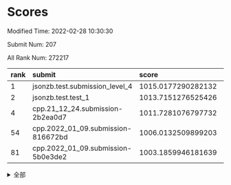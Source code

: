 # Scores

Modified Time: 2022-02-28 10:30:30

Submit Num: 207

All Rank Num: 272217

| rank |               submit               |       score        |       sigma        | pk_num |
| :--- | :--------------------------------- | :----------------- | :----------------- | :----- |
| 1    | jsonzb.test.submission_level_4     | 1015.0177290282132 | 0.8255200777579045 | 5261   |
| 2    | jsonzb.test.test_1                 | 1013.7151276525426 | 0.8397796666048332 | 5262   |
| 4    | cpp.21_12_24.submission-2b2ea0d7   | 1011.7281076797732 | 0.7935635522252624 | 5259   |
| 54   | cpp.2022_01_09.submission-816672bd | 1006.0132509899203 | 0.7237785306500202 | 5264   |
| 81   | cpp.2022_01_09.submission-5b0e3de2 | 1003.1859946181639 | 0.7048284353164906 | 5258   |


<details>
<summary>全部</summary>

| rank |                 submit                 |       score        |       sigma        | pk_num |
| :--- | :------------------------------------- | :----------------- | :----------------- | :----- |
| 1    | jsonzb.test.submission_level_4         | 1015.0177290282132 | 0.8255200777579045 | 5261   |
| 2    | jsonzb.test.test_1                     | 1013.7151276525426 | 0.8397796666048332 | 5262   |
| 3    | gobigger.level_3.submission_level_3_22 | 1011.9444412862031 | 0.7772554244344841 | 5263   |
| 4    | cpp.21_12_24.submission-2b2ea0d7       | 1011.7281076797732 | 0.7935635522252624 | 5259   |
| 5    | gobigger.level_3.submission_level_3_15 | 1011.2976569143215 | 0.7643804772323352 | 5259   |
| 6    | gobigger.level_3.submission_level_3_6  | 1011.1078765918413 | 0.7596989491237077 | 5262   |
| 7    | gobigger.level_3.submission_level_3_42 | 1011.0836040327059 | 0.749413168526866  | 5261   |
| 8    | gobigger.level_3.submission_level_3_0  | 1011.0446423395874 | 0.7619090920964436 | 5260   |
| 9    | gobigger.level_3.submission_level_3_28 | 1011.0077236764273 | 0.7505943611320284 | 5258   |
| 10   | gobigger.level_3.submission_level_3_33 | 1010.7919385491872 | 0.773177759151843  | 5257   |
| 11   | gobigger.level_3.submission_level_3_39 | 1010.7762789584405 | 0.7703440949136974 | 5258   |
| 12   | gobigger.level_3.submission_level_3_3  | 1010.6508505531418 | 0.7698672123685707 | 5261   |
| 13   | gobigger.level_3.submission_level_3_16 | 1010.6436131976055 | 0.758377733049963  | 5260   |
| 14   | gobigger.level_3.submission_level_3_5  | 1010.5508442297254 | 0.7775510544738954 | 5264   |
| 15   | gobigger.level_3.submission_level_3_37 | 1010.5231166819963 | 0.7658803581445537 | 5265   |
| 16   | gobigger.level_3.submission_level_3_30 | 1010.5137344317477 | 0.7498929434213994 | 5262   |
| 17   | gobigger.level_3.submission_level_3_34 | 1010.4720629111129 | 0.7329303419008073 | 5258   |
| 18   | gobigger.level_3.submission_level_3_36 | 1010.4033005747817 | 0.7788318523666616 | 5259   |
| 19   | gobigger.level_3.submission_level_3_29 | 1010.4017481648849 | 0.7419055909928254 | 5258   |
| 20   | gobigger.level_3.submission_level_3_31 | 1010.3777983671612 | 0.7961294020672649 | 5262   |
| 21   | gobigger.level_3.submission_level_3_8  | 1010.3493436045444 | 0.7541922110807714 | 5264   |
| 22   | gobigger.level_3.submission_level_3_48 | 1010.3316363054809 | 0.750561279466813  | 5257   |
| 23   | gobigger.level_3.submission_level_3_17 | 1010.3239970838509 | 0.7460432928036884 | 5256   |
| 24   | gobigger.level_3.submission_level_3_19 | 1010.3049587934245 | 0.7634688841853462 | 5260   |
| 25   | gobigger.level_3.submission_level_3_46 | 1010.301573003231  | 0.7456129970647274 | 5263   |
| 26   | gobigger.level_3.submission_level_3_40 | 1010.214480706382  | 0.748995539045609  | 5258   |
| 27   | gobigger.level_3.submission_level_3_24 | 1010.1489180185467 | 0.7333818680632271 | 5261   |
| 28   | gobigger.level_3.submission_level_3_18 | 1010.0940085288111 | 0.7834409408489056 | 5260   |
| 29   | gobigger.level_3.submission_level_3_35 | 1010.0774935699501 | 0.7697349952476104 | 5259   |
| 30   | gobigger.level_3.submission_level_3_38 | 1010.0731888957471 | 0.7543362006884595 | 5265   |
| 31   | gobigger.level_3.submission_level_3_41 | 1010.069765744264  | 0.7335333145961167 | 5263   |
| 32   | gobigger.level_3.submission_level_3_23 | 1010.0436269775175 | 0.7490634791564502 | 5257   |
| 33   | gobigger.level_3.submission_level_3_20 | 1010.0395358319734 | 0.7575294393493187 | 5260   |
| 34   | gobigger.level_3.submission_level_3_25 | 1010.0159741667775 | 0.7507876320827883 | 5257   |
| 35   | gobigger.level_3.submission_level_3_1  | 1009.9387071644701 | 0.7655497466046535 | 5258   |
| 36   | gobigger.level_3.submission_level_3_44 | 1009.8770619814794 | 0.748452135754075  | 5259   |
| 37   | gobigger.level_3.submission_level_3_11 | 1009.6680429476028 | 0.7345483771853516 | 5251   |
| 38   | gobigger.level_3.submission_level_3_12 | 1009.5400447837804 | 0.7411867170481914 | 5258   |
| 39   | gobigger.level_3.submission_level_3_45 | 1009.5131791271897 | 0.7432269766052677 | 5261   |
| 40   | gobigger.level_3.submission_level_3_21 | 1009.4580339743347 | 0.7500670233641779 | 5257   |
| 41   | gobigger.level_3.submission_level_3_14 | 1009.4523868623526 | 0.7456689810277738 | 5264   |
| 42   | gobigger.level_3.submission_level_3_2  | 1009.4492998207222 | 0.7520995012121923 | 5259   |
| 43   | gobigger.level_3.submission_level_3_13 | 1009.3976838022406 | 0.7658823455115371 | 5265   |
| 44   | gobigger.level_3.submission_level_3_49 | 1009.2089393992657 | 0.731863523736241  | 5262   |
| 45   | gobigger.level_3.submission_level_3_27 | 1009.1287859080717 | 0.769106579631043  | 5260   |
| 46   | gobigger.level_3.submission_level_3_26 | 1009.1169327686357 | 0.7512723761080897 | 5261   |
| 47   | gobigger.level_3.submission_level_3_4  | 1009.0086435236672 | 0.7522857694909622 | 5261   |
| 48   | gobigger.level_3.submission_level_3_10 | 1008.9341963727098 | 0.7310878711448753 | 5259   |
| 49   | gobigger.level_3.submission_level_3_43 | 1008.8699112534364 | 0.742910546797454  | 5257   |
| 50   | gobigger.level_3.submission_level_3_32 | 1008.8580186221836 | 0.7484345299079376 | 5260   |
| 51   | gobigger.level_3.submission_level_3_47 | 1008.7992200992901 | 0.7639614791742994 | 5257   |
| 52   | gobigger.level_3.submission_level_3_9  | 1008.290905085038  | 0.7477524000372328 | 5258   |
| 53   | gobigger.level_3.submission_level_3_7  | 1007.8052506703401 | 0.7333997655149089 | 5263   |
| 54   | cpp.2022_01_09.submission-816672bd     | 1006.0132509899203 | 0.7237785306500202 | 5264   |
| 55   | gobigger.level_1.submission_level_1_32 | 1005.4878208557542 | 0.7179686774500023 | 5259   |
| 56   | gobigger.level_1.submission_level_1_14 | 1005.2216008129924 | 0.7316912389773264 | 5263   |
| 57   | gobigger.level_1.submission_level_1_35 | 1004.4537424663737 | 0.7253460002616166 | 5259   |
| 58   | gobigger.level_1.submission_level_1_45 | 1004.3209832729848 | 0.7235349346034982 | 5259   |
| 59   | gobigger.level_1.submission_level_1_7  | 1004.1448170452137 | 0.7094438252441717 | 5257   |
| 60   | gobigger.level_1.submission_level_1_44 | 1004.1138843394381 | 0.7094260803215999 | 5261   |
| 61   | gobigger.level_1.submission_level_1_47 | 1004.0731096303927 | 0.7255986978481941 | 5263   |
| 62   | gobigger.level_1.submission_level_1_37 | 1004.0456054285562 | 0.7306325571755715 | 5264   |
| 63   | gobigger.level_1.submission_level_1_41 | 1004.001708345032  | 0.721243500160379  | 5258   |
| 64   | gobigger.level_1.submission_level_1_10 | 1003.9788085625308 | 0.7244787167600713 | 5263   |
| 65   | gobigger.level_1.submission_level_1_8  | 1003.9658917048351 | 0.7115699876882229 | 5261   |
| 66   | gobigger.level_1.submission_level_1_29 | 1003.9657955986835 | 0.7277340147893553 | 5263   |
| 67   | gobigger.level_1.submission_level_1_46 | 1003.9516483796481 | 0.7125394864079779 | 5265   |
| 68   | gobigger.level_1.submission_level_1_9  | 1003.9365994594202 | 0.7185226627295476 | 5259   |
| 69   | gobigger.level_1.submission_level_1_49 | 1003.7871802475121 | 0.7219756958630185 | 5262   |
| 70   | gobigger.level_1.submission_level_1_11 | 1003.7768966958366 | 0.7222057154707945 | 5261   |
| 71   | gobigger.level_1.submission_level_1_0  | 1003.7503649058682 | 0.7187652623070948 | 5260   |
| 72   | gobigger.level_1.submission_level_1_43 | 1003.7063908716019 | 0.7257363480298894 | 5254   |
| 73   | gobigger.level_1.submission_level_1_19 | 1003.6830947510879 | 0.7126480394448884 | 5262   |
| 74   | gobigger.level_1.submission_level_1_39 | 1003.5200280331353 | 0.710753604242209  | 5262   |
| 75   | gobigger.level_1.submission_level_1_17 | 1003.5164997400137 | 0.72472528913361   | 5263   |
| 76   | gobigger.level_1.submission_level_1_40 | 1003.4791860890834 | 0.7149273181076274 | 5261   |
| 77   | gobigger.level_1.submission_level_1_31 | 1003.4600816361602 | 0.7259842319039116 | 5260   |
| 78   | gobigger.level_1.submission_level_1_24 | 1003.4130377322344 | 0.7129860604599637 | 5261   |
| 79   | gobigger.level_1.submission_level_1_36 | 1003.3545022976716 | 0.7308998944010765 | 5263   |
| 80   | gobigger.level_1.submission_level_1_42 | 1003.2250736701191 | 0.7153994956034148 | 5261   |
| 81   | cpp.2022_01_09.submission-5b0e3de2     | 1003.1859946181639 | 0.7048284353164906 | 5258   |
| 82   | gobigger.level_1.submission_level_1_30 | 1003.1851273819224 | 0.7185458422212678 | 5268   |
| 83   | gobigger.level_1.submission_level_1_22 | 1003.1805423427764 | 0.7249225815264663 | 5263   |
| 84   | gobigger.level_1.submission_level_1_18 | 1003.175638757187  | 0.7133966587207673 | 5262   |
| 85   | gobigger.level_1.submission_level_1_48 | 1003.1624025779043 | 0.7164449451579921 | 5263   |
| 86   | gobigger.level_1.submission_level_1_26 | 1003.1200262260126 | 0.7095271108982522 | 5269   |
| 87   | gobigger.level_1.submission_level_1_25 | 1003.0930321701577 | 0.7027236451697463 | 5265   |
| 88   | gobigger.level_1.submission_level_1_3  | 1003.0873230880171 | 0.7233733011321952 | 5262   |
| 89   | gobigger.level_1.submission_level_1_33 | 1002.9841992654794 | 0.7076423101247272 | 5261   |
| 90   | gobigger.level_1.submission_level_1_2  | 1002.8824088486622 | 0.717648036873193  | 5259   |
| 91   | gobigger.level_1.submission_level_1_12 | 1002.7428140282766 | 0.7225224956575528 | 5258   |
| 92   | gobigger.level_1.submission_level_1_4  | 1002.7314052771867 | 0.7076012482086786 | 5261   |
| 93   | gobigger.level_1.submission_level_1_13 | 1002.7024440518674 | 0.7113482524126604 | 5262   |
| 94   | gobigger.level_1.submission_level_1_28 | 1002.5783786723537 | 0.7259736438753519 | 5259   |
| 95   | gobigger.level_1.submission_level_1_27 | 1002.5571339847941 | 0.7164241588627553 | 5259   |
| 96   | gobigger.level_1.submission_level_1_15 | 1002.506839361972  | 0.7132795406325735 | 5260   |
| 97   | gobigger.level_1.submission_level_1_23 | 1002.5037936061674 | 0.7134810072435935 | 5264   |
| 98   | gobigger.level_1.submission_level_1_34 | 1002.4618001747733 | 0.7119218163809348 | 5262   |
| 99   | gobigger.level_1.submission_level_1_6  | 1002.4434430169008 | 0.7182120754046086 | 5259   |
| 100  | gobigger.level_1.submission_level_1_20 | 1002.4211078952327 | 0.716217608815935  | 5264   |
| 101  | gobigger.level_1.submission_level_1_38 | 1002.3804088296604 | 0.7042603933043277 | 5263   |
| 102  | gobigger.level_1.submission_level_1_16 | 1002.3433741775735 | 0.7167628433394905 | 5261   |
| 103  | gobigger.level_1.submission_level_1_1  | 1002.2194908295794 | 0.7176274735657132 | 5257   |
| 104  | gobigger.level_1.submission_level_1_5  | 1002.1687861149823 | 0.7279915503834569 | 5260   |
| 105  | gobigger.level_1.submission_level_1_21 | 1001.9991996624555 | 0.7158003019669917 | 5258   |
| 106  | gobigger.random.submission_random_5    | 997.9617883510807  | 0.707413758777509  | 5259   |
| 107  | gobigger.random.submission_random_20   | 997.0321149693702  | 0.6916499474908913 | 5261   |
| 108  | gobigger.random.submission_random_25   | 996.9668406676193  | 0.715153765620439  | 5262   |
| 109  | gobigger.random.submission_random_45   | 996.8853643084678  | 0.7175224693075897 | 5257   |
| 110  | gobigger.random.submission_random_15   | 996.8230535632217  | 0.725118116194698  | 5262   |
| 111  | gobigger.random.submission_random_17   | 996.8146436131613  | 0.7175607193431509 | 5255   |
| 112  | gobigger.random.submission_random_10   | 996.7616191337933  | 0.7292767317989396 | 5262   |
| 113  | gobigger.random.submission_random_12   | 996.7414538886237  | 0.7211951586058305 | 5263   |
| 114  | gobigger.random.submission_random_37   | 996.7239812208537  | 0.7089048323004146 | 5264   |
| 115  | gobigger.random.submission_random_18   | 996.7080675064533  | 0.712102765126308  | 5261   |
| 116  | gobigger.random.submission_random_9    | 996.6475202196594  | 0.7035558339631311 | 5262   |
| 117  | gobigger.random.submission_random_33   | 996.6227439819795  | 0.7020198965857942 | 5265   |
| 118  | gobigger.random.submission_random_16   | 996.6106440961302  | 0.706118702849481  | 5264   |
| 119  | gobigger.random.submission_random_2    | 996.5140827474388  | 0.7167536100499291 | 5259   |
| 120  | gobigger.random.submission_random_1    | 996.4988195245403  | 0.7088394991888    | 5261   |
| 121  | gobigger.random.submission_random_27   | 996.4787101458379  | 0.7147586687264683 | 5262   |
| 122  | gobigger.random.submission_random_36   | 996.4706583276344  | 0.7201733719790833 | 5261   |
| 123  | gobigger.random.submission_random_29   | 996.3908194504434  | 0.7124994413918019 | 5263   |
| 124  | gobigger.random.submission_random_24   | 996.3697883801373  | 0.7091607038244544 | 5260   |
| 125  | gobigger.random.submission_random_49   | 996.3505834199766  | 0.7086634217475605 | 5263   |
| 126  | gobigger.random.submission_random_46   | 996.3461753341151  | 0.7008832296912527 | 5264   |
| 127  | gobigger.random.submission_random_40   | 996.248096109362   | 0.7136641441938238 | 5263   |
| 128  | gobigger.random.submission_random_26   | 996.2400152680837  | 0.7176845358601756 | 5263   |
| 129  | gobigger.random.submission_random_43   | 996.1268577574724  | 0.71621289954309   | 5262   |
| 130  | gobigger.random.submission_random_23   | 996.0817905647701  | 0.7001588246024972 | 5259   |
| 131  | gobigger.random.submission_random_34   | 996.055330682991   | 0.7144307881910358 | 5259   |
| 132  | gobigger.random.submission_random_35   | 996.0366643868874  | 0.7019884513498664 | 5263   |
| 133  | gobigger.random.submission_random_21   | 996.0147541767253  | 0.71391742823436   | 5260   |
| 134  | gobigger.random.submission_random_42   | 995.9332039834516  | 0.7036234216839612 | 5259   |
| 135  | gobigger.random.submission_random_47   | 995.8951532938879  | 0.6992014387656342 | 5260   |
| 136  | gobigger.random.submission_random_8    | 995.8159276912753  | 0.7069120633286466 | 5258   |
| 137  | gobigger.random.submission_random_48   | 995.6839266155157  | 0.7082615997617989 | 5259   |
| 138  | gobigger.random.submission_random_6    | 995.6180853983665  | 0.702787228772448  | 5255   |
| 139  | gobigger.random.submission_random_41   | 995.6116738384924  | 0.7112790498838347 | 5259   |
| 140  | gobigger.random.submission_random_7    | 995.6074435727352  | 0.7133854622306839 | 5259   |
| 141  | gobigger.random.submission_random_0    | 995.5877353466493  | 0.7111644856221478 | 5257   |
| 142  | gobigger.random.submission_random_11   | 995.537104632556   | 0.717431160894108  | 5260   |
| 143  | gobigger.random.submission_random_19   | 995.516408213055   | 0.726915141175357  | 5259   |
| 144  | gobigger.random.submission_random_30   | 995.507401897519   | 0.7097565516133263 | 5264   |
| 145  | gobigger.random.submission_random_3    | 995.4195957529447  | 0.7197200643123428 | 5260   |
| 146  | gobigger.random.submission_random_32   | 995.4053590262158  | 0.7124896883439295 | 5258   |
| 147  | gobigger.random.submission_random_39   | 995.3843824941041  | 0.7069414972429955 | 5260   |
| 148  | gobigger.random.submission_random_28   | 995.2581658253578  | 0.7074520096361019 | 5256   |
| 149  | gobigger.random.submission_random_13   | 995.0884089483263  | 0.7177977285541466 | 5259   |
| 150  | gobigger.random.submission_random_31   | 995.0163611709133  | 0.7351034643238034 | 5259   |
| 151  | gobigger.random.submission_random_22   | 995.0096922460095  | 0.7120521349158245 | 5256   |
| 152  | gobigger.random.submission_random_44   | 994.9805443619753  | 0.7190831271305106 | 5259   |
| 153  | gobigger.random.submission_random_14   | 994.938943046304   | 0.7164868144963139 | 5263   |
| 154  | gobigger.random.submission_random_38   | 994.9037034690716  | 0.7156860971912378 | 5261   |
| 155  | gobigger.random.submission_random_4    | 994.6044429135125  | 0.7308957711971342 | 5254   |
| 156  | gobigger.level_2.submission_level_2_27 | 994.1465385175969  | 0.7421445296899934 | 5261   |
| 157  | gobigger.level_2.submission_level_2_44 | 993.7167841153773  | 0.7519701967018557 | 5259   |
| 158  | gobigger.level_2.submission_level_2_12 | 993.5754206948432  | 0.7392365016263663 | 5260   |
| 159  | gobigger.level_2.submission_level_2_34 | 993.3423983144966  | 0.7442073616135998 | 5258   |
| 160  | gobigger.level_2.submission_level_2_37 | 993.278455002244   | 0.7270012314599386 | 5258   |
| 161  | gobigger.level_2.submission_level_2_23 | 993.1654877730684  | 0.7400763596589081 | 5262   |
| 162  | gobigger.level_2.submission_level_2_20 | 993.1401890805968  | 0.7296524911983723 | 5266   |
| 163  | gobigger.level_2.submission_level_2_31 | 993.1296334309586  | 0.7471613957282622 | 5264   |
| 164  | gobigger.level_2.submission_level_2_43 | 993.0833594113844  | 0.7262405036662014 | 5258   |
| 165  | gobigger.level_2.submission_level_2_24 | 993.0430914704552  | 0.7434587862165492 | 5254   |
| 166  | gobigger.level_2.submission_level_2_25 | 992.8664672541835  | 0.7466830966408315 | 5259   |
| 167  | gobigger.level_2.submission_level_2_15 | 992.8004759384106  | 0.76141937096386   | 5260   |
| 168  | gobigger.level_2.submission_level_2_33 | 992.708543596638   | 0.7429702923236319 | 5254   |
| 169  | gobigger.level_2.submission_level_2_48 | 992.5272689548555  | 0.7506668241363734 | 5260   |
| 170  | gobigger.level_2.submission_level_2_28 | 992.5014577772959  | 0.7302879741104966 | 5257   |
| 171  | gobigger.level_2.submission_level_2_21 | 992.4537223541585  | 0.7281341222090494 | 5262   |
| 172  | gobigger.level_2.submission_level_2_6  | 992.2516171278702  | 0.7450009435750886 | 5262   |
| 173  | gobigger.level_2.submission_level_2_30 | 992.1325027201805  | 0.7394811812500283 | 5257   |
| 174  | gobigger.level_2.submission_level_2_11 | 992.1008044211557  | 0.7318877815854031 | 5262   |
| 175  | gobigger.level_2.submission_level_2_5  | 992.0122020793208  | 0.7489861828282666 | 5260   |
| 176  | gobigger.level_2.submission_level_2_0  | 991.9831014332036  | 0.7588315249410669 | 5262   |
| 177  | gobigger.level_2.submission_level_2_18 | 991.8524909574986  | 0.7392392666362214 | 5254   |
| 178  | gobigger.level_2.submission_level_2_46 | 991.8189430174865  | 0.7479952493544386 | 5259   |
| 179  | gobigger.level_2.submission_level_2_39 | 991.8125605621146  | 0.7351834986671246 | 5259   |
| 180  | gobigger.level_2.submission_level_2_3  | 991.7823465075784  | 0.7504888997688367 | 5256   |
| 181  | gobigger.level_2.submission_level_2_19 | 991.7187921117094  | 0.7394217132315258 | 5260   |
| 182  | gobigger.level_2.submission_level_2_7  | 991.6189088743051  | 0.7296297641531634 | 5259   |
| 183  | gobigger.level_2.submission_level_2_14 | 991.6129480195394  | 0.742470040257913  | 5263   |
| 184  | gobigger.level_2.submission_level_2_29 | 991.5829135963719  | 0.7634028913141675 | 5261   |
| 185  | gobigger.level_2.submission_level_2_38 | 991.5536264498373  | 0.7463800057674018 | 5254   |
| 186  | gobigger.level_2.submission_level_2_22 | 991.5513751668561  | 0.7624036190268505 | 5263   |
| 187  | gobigger.level_2.submission_level_2_4  | 991.5449284129019  | 0.7586592228341817 | 5261   |
| 188  | gobigger.level_2.submission_level_2_40 | 991.540791077727   | 0.7419299829486645 | 5265   |
| 189  | gobigger.level_2.submission_level_2_13 | 991.5121500944493  | 0.7354869300616655 | 5257   |
| 190  | gobigger.level_2.submission_level_2_35 | 991.4185131187104  | 0.7608465732956164 | 5260   |
| 191  | gobigger.level_2.submission_level_2_8  | 991.2622424036256  | 0.7562489970573765 | 5259   |
| 192  | gobigger.level_2.submission_level_2_49 | 991.1341436157334  | 0.761482730525856  | 5254   |
| 193  | gobigger.level_2.submission_level_2_10 | 991.0996618198866  | 0.77204046855843   | 5257   |
| 194  | gobigger.level_2.submission_level_2_32 | 991.0612122034603  | 0.7659134537025386 | 5262   |
| 195  | gobigger.level_2.submission_level_2_26 | 990.994122632981   | 0.7527747435460528 | 5259   |
| 196  | gobigger.level_2.submission_level_2_42 | 990.9905517118117  | 0.7537337298353493 | 5261   |
| 197  | gobigger.level_2.submission_level_2_41 | 990.9705634226837  | 0.7552088575650296 | 5259   |
| 198  | gobigger.level_2.submission_level_2_17 | 990.9627395073768  | 0.745290583003997  | 5262   |
| 199  | gobigger.level_2.submission_level_2_36 | 990.930367271713   | 0.768496564945026  | 5257   |
| 200  | gobigger.level_2.submission_level_2_1  | 990.9106647289689  | 0.7675930501580863 | 5260   |
| 201  | gobigger.level_2.submission_level_2_16 | 990.9029130690635  | 0.7768003954021839 | 5261   |
| 202  | gobigger.level_2.submission_level_2_45 | 990.5403727930969  | 0.7493154100445742 | 5261   |
| 203  | gobigger.level_2.submission_level_2_47 | 990.5016760218722  | 0.7695130004360179 | 5263   |
| 204  | gobigger.level_2.submission_level_2_2  | 990.159678655626   | 0.7785919354517976 | 5255   |
| 205  | gobigger.level_2.submission_level_2_9  | 989.9939626869303  | 0.7702268214269717 | 5258   |
| 206  | gobigger.none.submission_none_0        | 977.0128260708049  | 1.3277604521644286 | 5257   |
| 207  | gobigger.none.submission_none_1        | 974.1084228883799  | 1.5483090010327487 | 5263   |

</details>